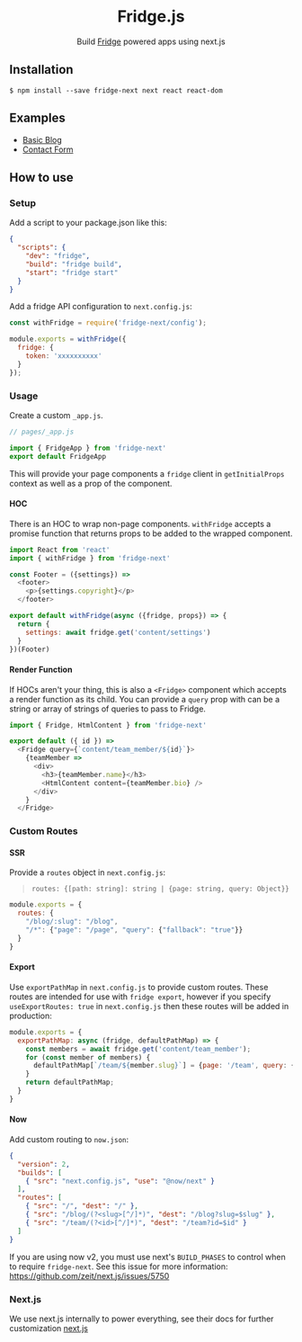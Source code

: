 <h1 align="center">Fridge.js</h1>

<div align="center">
  Build <a href="https://www.fridgecms.com">Fridge</a> powered apps using next.js
</div>

## Installation

```
$ npm install --save fridge-next next react react-dom
```

## Examples

* [Basic Blog](https://github.com/fridge-cms/examples/tree/master/next-basic-blog)
* [Contact Form](https://github.com/fridge-cms/examples/tree/master/next-contact-form)

## How to use

### Setup

Add a script to your package.json like this:

```json
{
  "scripts": {
    "dev": "fridge",
    "build": "fridge build",
    "start": "fridge start"
  }
}
```

Add a fridge API configuration to `next.config.js`:

```js
const withFridge = require('fridge-next/config');

module.exports = withFridge({
  fridge: {
    token: 'xxxxxxxxxx'
  }
});
```

### Usage

Create a custom `_app.js`.

```js
// pages/_app.js

import { FridgeApp } from 'fridge-next'
export default FridgeApp
```

This will provide your page components a `fridge` client in `getInitialProps` context as well as a prop of the component.

#### HOC

There is an HOC to wrap non-page components. `withFridge` accepts a promise function that returns props to be added to the wrapped component.

```js
import React from 'react'
import { withFridge } from 'fridge-next'

const Footer = ({settings}) =>
  <footer>
    <p>{settings.copyright}</p>
  </footer>

export default withFridge(async ({fridge, props}) => {
  return {
    settings: await fridge.get('content/settings')
  }
})(Footer)
```

#### Render Function

If HOCs aren't your thing, this is also a `<Fridge>` component which accepts a render function as its child. You can provide a `query` prop with can be a string or array of strings of queries to pass to Fridge.

```js
import { Fridge, HtmlContent } from 'fridge-next'

export default ({ id }) =>
  <Fridge query={`content/team_member/${id}`}>
    {teamMember =>
      <div>
        <h3>{teamMember.name}</h3>
        <HtmlContent content={teamMember.bio} />
      </div>
    }
  </Fridge>
```

### Custom Routes

#### SSR

Provide a `routes` object in `next.config.js`:

> `routes: {[path: string]: string | {page: string, query: Object}}`

```js
module.exports = {
  routes: {
    "/blog/:slug": "/blog",
    "/*": {"page": "/page", "query": {"fallback": "true"}}
  }
}
```

#### Export

Use `exportPathMap` in `next.config.js` to provide custom routes. These routes are intended for use with `fridge export`, however if you specify `useExportRoutes: true` in `next.config.js` then these routes will be added in production:

```js
module.exports = {
  exportPathMap: async (fridge, defaultPathMap) => {
    const members = await fridge.get('content/team_member');
    for (const member of members) {
      defaultPathMap[`/team/${member.slug}`] = {page: '/team', query: {id: member.id}};
    }
    return defaultPathMap;
  }
}
```

#### Now

Add custom routing to `now.json`:

```json
{
  "version": 2,
  "builds": [
    { "src": "next.config.js", "use": "@now/next" }
  ],
  "routes": [
    { "src": "/", "dest": "/" },
    { "src": "/blog/(?<slug>[^/]*)", "dest": "/blog?slug=$slug" },
    { "src": "/team/(?<id>[^/]*)", "dest": "/team?id=$id" }
  ]
}
```

If you are using now v2, you must use next's `BUILD_PHASES` to control when to require `fridge-next`. See this issue for more information: https://github.com/zeit/next.js/issues/5750

### Next.js

We use next.js internally to power everything, see their docs for further customization [next.js](https://github.com/zeit/next.js)
